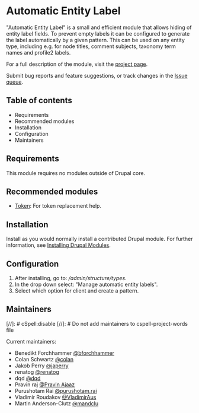 # Automatic Entity Label

"Automatic Entity Label" is a small and efficient module that allows
hiding of entity label fields. To prevent empty labels it can be 
configured to generate the label automatically by a given pattern.
This can be used on any entity type, including e.g. for node 
titles, comment subjects, taxonomy term names and profile2 labels.

For a full description of the module, visit the 
[project page](https://www.drupal.org/project/auto_entitylabel).

Submit bug reports and feature suggestions, or track changes in the
[Issue queue](https://www.drupal.org/project/issues/auto_entitylabel). 


## Table of contents

- Requirements
- Recommended modules
- Installation
- Configuration
- Maintainers


## Requirements

This module requires no modules outside of Drupal core.


## Recommended modules

- [Token](http://drupal.org/project/token): For token replacement help.


## Installation

Install as you would normally install a contributed Drupal module. For further
information, see
[Installing Drupal Modules](https://www.drupal.org/docs/extending-drupal/installing-modules).


## Configuration

1. After installing, go to: _/admin/structure/types_.
2. In the drop down select: "Manage automatic entity labels".
3. Select which option for client and create a pattern.


## Maintainers
[//]: # cSpell:disable
[//]: # Do not add maintainers to cspell-project-words file

Current maintainers:
- Benedikt Forchhammer [@bforchhammer](https://www.drupal.org/u/bforchhammer)
- Colan Schwartz [@colan](https://www.drupal.org/u/colan)
- Jakob Perry [@japerry](https://www.drupal.org/u/japerry)
- renatog [@renatog](https://www.drupal.org/u/renatog)
- dqd [@dqd](https://www.drupal.org/u/dqd)
- Pravin raj [@Pravin Ajaaz](https://www.drupal.org/u/pravin-ajaaz)
- Purushotam Rai [@purushotam.rai](https://www.drupal.org/u/purushotamrai)
- Vladimir Roudakov [@VladimirAus](https://www.drupal.org/u/vladimiraus)
- Martin Anderson-Clutz [@mandclu](https://www.drupal.org/u/mandclu)
